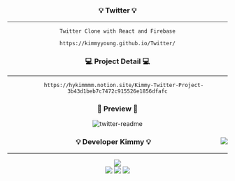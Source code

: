 
<div align="center">
  
  ### 💡 Twitter 💡 
---
    Twitter Clone with React and Firebase

    https://kimmyyoung.github.io/Twitter/


   ### 💻 Project Detail 💻 
---
        https://hykimmmm.notion.site/Kimmy-Twitter-Project-3b43d1beb7c7472c915526e1856dfafc
   
   
   ### 🐣 Preview 🐣
   
   
   ![twitter-readme](https://user-images.githubusercontent.com/97567561/189702821-d4be20da-8c98-4208-a946-ff5558cbfd7f.jpg)

   
</div>


<!-- tt --------------------------------------------------------->

<div align="center" >
  
  <img align="right" src="https://github-readme-stats.vercel.app/api/top-langs/?username=seondal&theme=dracula&exclude_repo=Computer-Science-Engineering&layout=compact&langs_count=10"/>
  
  ### 💡 Developer Kimmy 💡 
  
  ---
  
  <a href="https://github.com/kimmyyoung">
  
  <img src="https://hits.seeyoufarm.com/api/count/incr/badge.svg?url=https%3A%2F%2Fgithub.com%2FKimmyyoung%2Fkimmy-twitter&count_bg=%2379C83D&title_bg=%23555555&icon=github.svg&icon_color=%23E7E7E7&title=Github&edge_flat=false"/>

  </a> 
  

 
<div>
<img src="https://img.shields.io/badge/Firebase-FFCA28?style=flat-square&logo=firebase&logoColor=white"/>
<img src="https://img.shields.io/badge/React-61DAFB?style=flat-square&logo=firebase&logoColor=white"/>
<img src="https://img.shields.io/badge/CSS-1572B6?style=flat-square&logo=firebase&logoColor=white"/>
</div>

  <br>
 
</div>
